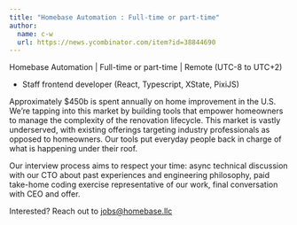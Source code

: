 ```yaml
---
title: "Homebase Automation : Full-time or part-time"
author:
  name: c-w
  url: https://news.ycombinator.com/item?id=38844690
---
```

Homebase Automation | Full-time or part-time | Remote (UTC-8 to UTC+2)

- Staff frontend developer (React, Typescript, XState, PixiJS)

Approximately $450b is spent annually on home improvement in the U.S. We’re tapping into this market by building tools that empower homeowners to manage the complexity of the renovation lifecycle. This market is vastly underserved, with existing offerings targeting industry professionals as opposed to homeowners. Our tools put everyday people back in charge of what is happening under their roof.

Our interview process aims to respect your time: async technical discussion with our CTO about past experiences and engineering philosophy, paid take-home coding exercise representative of our work, final conversation with CEO and offer.

Interested? Reach out to jobs@homebase.llc
